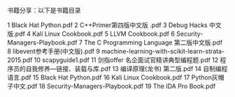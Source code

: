 书籍分享：以下是书籍目录

1 Black Hat Python.pdf
2 C++Primer第四版中文版 .pdf
3 Debug Hacks 中文版.pdf
4 Kali Linux Cookbook.pdf
5 LLVM Cookbook.pdf
6 Security-Managers-Playbook.pdf
7 The C Programming Language 第二版中文版.pdf
8 libevent参考手册(中文版).pdf
9 machine-learning-with-scikit-learn-strata-2015.pdf
10  scapyguide1.pdf
11  剑指offer 名企面试官精讲典型编程题.pdf
12  程序员的自我修养—链接、装载与库.pdf
13  编译原理(龙书) 第二版.pdf
14  自制编程语言.pdf
15  Black Hat Python.pdf
16  Kali Linux Cookbook.pdf
17  Python灰帽子中文.pdf
18  Security-Managers-Playbook.pdf
19  The IDA Pro Book.pdf
